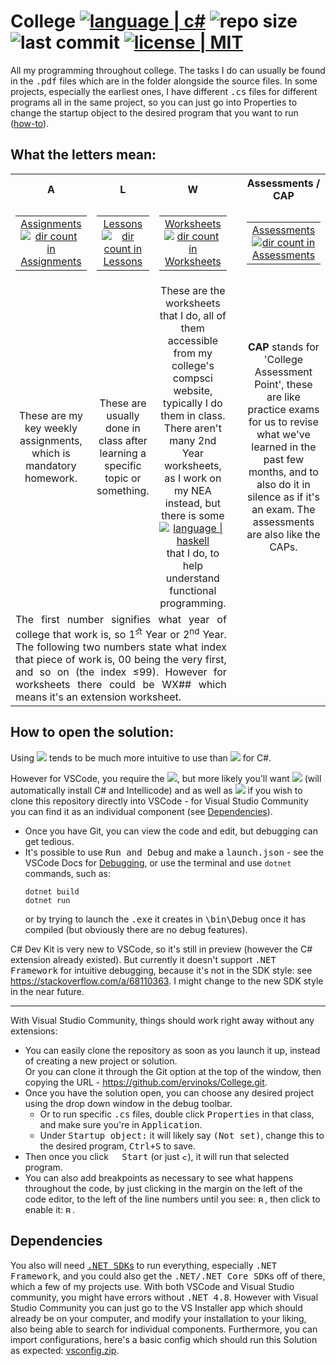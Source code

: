 # College <a href=https://learn.microsoft.com/en-us/dotnet/csharp/><img alt="language | c#" src="https://img.shields.io/badge/-csharp-512BD4?logo=csharp"></a> <picture><img alt="repo size" src="https://img.shields.io/github/repo-size/ervinoks/College?labelColor=grey"></picture> <picture><img alt="last commit" src="https://img.shields.io/github/last-commit/ervinoks/College"></picture> <a href=https://opensource.org/license/mit/><img alt="license | MIT" src="https://img.shields.io/badge/License-MIT-ac8b11.svg?labelColor=yellow"></a>


All my programming throughout college. The tasks I do can usually be found in the <samp>.pdf</samp> files which are in the folder alongside the source files. In some projects, especially the earliest ones, I have different <samp>.cs</samp> files for different programs all in the same project, so you can just go into Properties to change the startup object to the desired program that you want to run ([how-to](#vs-com)).

## What the letters mean:
<table>
    <tr>
        <th align="center">A</td>
        <th align="center">L</td>
        <th align="center">W</td>
        <th rowspan="3"></td>
        <th align="center">Assessments / CAP</td>
    </tr>
    <tr>
        <td align="center">
            <table>
            <tr><td align="center"><a href="Assignments">Assignments<br>
            <picture><img alt="dir count in Assignments" src="https://img.shields.io/github/directory-file-count/ervinoks/College/Assignments?type=dir&color=lightgrey"></picture></a></td></tr></td>
            </table>
        <td align="center">
            <table>
            <tr><td align="center"><a href="Lessons">Lessons<br>
            <picture><img alt="dir count in Lessons" src="https://img.shields.io/github/directory-file-count/ervinoks/College/Lessons?type=dir&color=lightgrey"></picture></a></td></tr></td>
            </table>
        <td align="center">
            <table>
            <tr><td align="center"><a href="Worksheets">Worksheets<br>
            <picture><img alt="dir count in Worksheets" src="https://img.shields.io/github/directory-file-count/ervinoks/College/Worksheets?type=dir&color=lightgrey"></picture></a></td></tr></td>
            </table>
        <td align="center">
            <table>
            <tr><td align="center"><a href="Assessments">Assessments<br>
            <picture><img alt="dir count in Assessments" src="https://img.shields.io/github/directory-file-count/ervinoks/College/Assessments?type=dir&color=lightgrey"></picture></a></td></tr></td>
            </table>
    </tr>
    <tr>
        <td align="center">These are my key weekly assignments, which is mandatory homework.</td>
        <td align="center">These are usually done in class after learning a specific topic or something.</td>
        <td align="center">These are the worksheets that I do, all of them accessible from my college's compsci website, typically I do them in class. There aren't many 2nd Year worksheets, as I work on my NEA instead, but there is some <a href=https://www.haskell.org/><img alt="language | haskell" src="https://img.shields.io/badge/-haskell-5D4F85?logo=haskell"></a> that I do, to help understand functional programming.</td>
        <td rowspan="1" align="center"><b>CAP</b> stands for 'College Assessment Point', these are like practice exams for us to revise what we've learned in the past few months, and to also do it in silence as if it's an exam. The assessments are also like the CAPs.
    </tr>
    <tr>
        <td colspan="3" align="justify">The first number signifies what year of college that work is, so 1<sup>ﬆ</sup> Year or 2<sup>nd</sup> Year. The following two numbers state what index that piece of work is, 00 being the very first, and so on (the index ≤99). However for worksheets there could be WX## which means it's an extension worksheet. </td>
    </tr>
</table>

## How to open the solution:
Using [<img src="https://img.shields.io/badge/visual%20studio-5C2D91?style=plastic&logo=visualstudio">](https://visualstudio.microsoft.com/vs/community/ "Download Visual Studio Community") tends to be much more intuitive to use than [<img src="https://img.shields.io/badge/vscode-007ACC?style=plastic&logo=visualstudiocode">](https://code.visualstudio.com/ "Download Visual Studio Code") for C#.



However for VSCode, you require the 
[<img src="https://img.shields.io/badge/C%23%20Extension-white.svg?style=plastic&logo=data%3Aimage%2Fpng%3Bbase64%2CiVBORw0KGgoAAAANSUhEUgAAAIAAAACACAMAAAD04JH5AAAAIVBMVEWNdeRHcExyVN1iQNl7X9%2BBZeFZNNZmRdp0Vt38%2FP%2FLwPNsqB2hAAAABXRSTlP%2FAEXWmrnmltUAAAc8SURBVHjaxVuJgqMqEOwncoT%2F%2F%2BCnCNKnoHEnJJldd3ami6q%2BQIT%2Ffjzgux9ftvEzAMu6QhnruvwAwFKtVwzLHwOg5r%2BBAO%2BYfw7hCQDV%2FD6WPwGwwMVY%2FjmAZYXLcVsHeIl9BOEfAhiZ9w90gPfYLwj21y0d4DXzxfR9CPAm%2Bx691lcBLGPfO2buK4rt7ZbXAIzFR8Z9QzCpA7zhe5R9f8DYxwQEeIF93xhAGI4Bbv0SwHJP%2Bjb1k4KxK8C34jP6qwJ9wEAH%2BFJ8TL4nHzSuIMD37PfJgzDdxnIbwG3fB9%2FfeKTytl0BHpv3Cv3aSPVj6ADPii5PeyT6sfHUSNi%2BrJMAZsSXcQ%2F63A%2Fb5ZVUHeCh71PhbQgJIdj%2BKnWAp%2BzT0NfZTxRC2j%2FrJYDlxtxtxz%2FZr8a79f3DdIBb9j0w52u2QZpP%2BNW%2BJOEJcLfuXCdeXfzDchn73wgCuNX1kMxnJd5qnNpvXnBwoANYb%2BddU3wx%2FU5BGasGYLlR9sy4I96Pps%2FHogBYR7P3SuzbeY%2B6vk1BBzBYbpDcA73ae6X2SNfno%2FshTCjgjbwDknpGvz79iDWAoQJa6oHLxHNa99r0Y%2FmscwB4w3dRd3ne0a03CNEJAOPp2y1Pj3zp%2BYL%2BWBDMAOBVB4UecNenVe9UXhH%2FIGACgBb4VteTjNjTxI%2F1y5gBmXglCJR1kXVL%2B9N4HPqAZwu9g46LtLv%2FT%2Bx5%2B7%2FrpsufAwk8W21Czp%2FPJ%2BcMFvew%2FYcMPfLrtRSgmr8E4IG2m%2FsvayOD6Ld3DHB8FxoD%2FRq5PrEfTR%2Fgjo%2FNFwik166pL7fvVYPtmrg%2Bem3DYMBTAuD83QIBqfntey3%2B0DVigGDQGODc72aE%2FY1YUfWAGcQAYrPe%2BK9vlQHZc8DnoyFgiddfAFD43yVQndCLwqcRUERIHvXaNgMnAWz6VwyQtKsSQCkoGQJ%2FY%2F85cp3o5IsLbkMCwEXPcw8EHI35JB%2FyZzS27NGMN%2FqjkQm92OXJZM6ntSy873pAtX5%2BdB%2BQNf%2B0yPG0WpfnAGTKQLTygFhvABO9X9cQ%2FEwOH5Hp%2BjcOYEH1vuVb5ly2t48Y8F37CwbkYgMDYCn3eM1LgG0bAGjHBQRADXxcZGgCGCogIKgM8CEY8K3MtpZnIgw%2FJQzlMBggGhAGartxuCPqOaWv4OuSiKUAcwwk%2FIuO4tPs0nYH5f5iqV8L37cZWBzYEqBWW%2Bv4SO7fPv2a%2B%2F4xwvbSGeAYetynZLfbkTKQdAYmfECsczAD1jqbMnCkO8IAxxCOlxsAkAycWzxKt49nvP8DzoBPGEgKA8ZqQ2hOnFATv7w0H3DKYhcx0MOO0a%2BEIfo5nxQvCPvbZAAtdWjub4kno257qh%2FwbPpx4AN9oQucAd7v%2B%2FliGNDk1TAseYCtdHn1I%2F3%2B7m2zxYgxsDuBu5Bgpts9Vhuz%2FUCqFASEQwGQ2B4jkYAUv8rAdD%2BQOvU1CIIeBYkxkHUAufbZdyQICEN5axKI%2FcVMKOhNaV1oxul%2BIJAcYDEgt5dJWw6I0rbYmOoHhP3tSwgiCryyvWrM0PdVbskPV2vDFLn6IehR4Lh5nwyRM13pbyhY6sXXIXLxDwxB9wG%2BuQy6pGSxlUTuRwACC%2F%2FDuM4A3t9tdccrCIAt9q4ZwOqfHBg%2B0OeObnBkVQC00EzIYGQAYqUcG65D9wF6g0lVASrtCbfaGafczd55zdlHMKQPWJvrdJMKSd8EOBuA1n%2BEep3Y9OOAAXN30ed9n27fpSP7TKjS70plH0%2BnP67F7PGQPqDfYKn7O9U1I91nQB3v2XjUoGveh80%2FYCCiLV6xz5HUTici69bsDR9Qe160vYvsJqXZ7RACy7st%2B4W7DESbAXWEqGQ%2BawwBKBucxkIHCS%2BrjoVDMrBae%2FsJW08x2goELe6NMQIgmMfGoy4%2FLzqXEORNq0UTn1a9E0RUFxxq3bGGct%2FQ2eJHm4KA%2FZ85fbwFAGlA723Ea9eX8z9L%2FowC%2BOY1ubUQKQI9AljKw9bjJAHk9j1i%2F2g6rZQnnO9koHccl2PVDzC4RCae2PauRT52%2Bzg2jmOQH%2BFwKXEM17ZF6ptgf7O%2FmIdYHE%2F8RvAHycDh9hPTD%2FYhloMDMnWr6vFuE0VdvGVfHmSaCTzid1T%2BIQX8LJU8yuXYzRVtn8Vot%2B%2FSbx1mc9cVV11tTKGYOsxWdHCmCkram56%2BeqLQOtBoRF6Mqvkn4o%2BOdDoz7yvR90T84aHW1WlJT9acKfPrs2O9PPHwkj8b%2FM%2BO9XIIMu3MJb7gnh5s7q4QtOR3Wo9fmJ843F5dIdCSE%2BfKDim8z4%2F3i5lPF543jvdXHcKD3OPeecChQmDbHC%2BZn37IZVkd9ftx4nv%2FMZ8e%2BvEN8R886OSe9TxvPurlwnd59%2BuH3ZY1vMj%2Bs8f93HvsP33g0b1o%2FuEjn%2B4N8b976PUF8b987Ne9wP43ADgE99cPPtf0XEA495NHvyuIXz78%2Fs74H74rCNcp%2Bce1AAAAAElFTkSuQmCC">](https://marketplace.visualstudio.com/items?itemName=ms-dotnettools.csharp "Download the C# extension"), but more likely you'll want 
[<img src="https://img.shields.io/badge/C%23%20Dev%20Kit-white.svg?style=plastic&logo=data%3Aimage%2Fpng%3Bbase64%2CiVBORw0KGgoAAAANSUhEUgAAAIAAAACACAMAAAD04JH5AAAAOVBMVEXQxvS6qu62p%2BxpR9vIvPGgi%2BhoR9pHcEzFuPGWgOJoRtpRK9RoRtqgi%2Bj%2F%2F%2F9LKMVEJbLr5vpeQb5QkdCZAAAAC3RSTlP%2BkVFSzt3hAP4eomIbDkUAAAUjSURBVHja7ZuJkpswEERlsB0Bo2D4%2F48NCHQyukZaU0ll1tlQ3mz6aboRuJDYr5uLVf32MHTdMNwEMHSP55Nt9Xw%2BuuHrAEMnxVU9uy8DuPI1CCSA4cGQegxfAhgeT4bWk4LAGnRfFif6wJrIc%2BND96MAuPknApccpT6wevO570MRAqs23xo%2FJ0QhG6ALdv8Csr3yo8BqzTej5zoIvMAHRph3IyzGi82HoRVAynxbVkNsr6wosALzl6j5lhGH%2FvYtwweWeeotyQnAZTggMqLA0t1fWHb%2BNQJXbUj6wIjmH6pCFvfltQvy7zgCi3WfJ%2BTXj6xVcG2Ar79X1AcWPvVeXJu%2FRORlCc44Nn6ejEIIoHsJnjN6Vau4iusW8EgUcID%2BIaR%2BIH%2Bce%2FIYwqmtKQKzM0PNf23RCp%2F9HD5YrWC09XlgKuADw8w%2Fop3R%2Ffkzb69rFLgatglCKI0MMV8oAMwBLT%2Fb5fjgmWDXNQrM774QBoCFuz9fyiBo370gHlEYYgBq%2BCYCi9t9T36ap%2B2FEmDjx5rAAvoiZr5Rn1AGoWOYtoEF9MUlAkreGbwsg6ACuXch2AKXwAIYbH0RNP9jhm%2BV3wSwEC4kzwEFeIggAPeHj5XqgtWEUBseGIBjgAvgmn%2B2%2FCLvd%2BFEQKtDANwGiKj5gVIEnyTC4wrgJsAAYOaHEXYKmwACCCYFGqATKIA7%2FLj0eVbOSBTCHrCAAwKbd5Ojj6Qx5AELOCCs7s%2BZw7%2BkEUUQrgcRAK3%2FKRi9H0c1NQZDEAEAk7zs4Wc3IQNAHHE%2B1Uv0sblxPRBEfgc4zOaiRyrn%2BrAqhGwAYa70pAaYSeFowroqAlEGMJHrvF4ftW4tsKOQBoB95OisX0hxGrF3wPIhDTAVnnipKKzriQCZFkxt9OezCZPqwBmFHIAm49dpWGHVDCLTgmvBVujb%2BLHNAKAQ1j2LeR3warvXXJbt7siTALEs6j372PtXq4WwCgIAsN9HLcxVEPub4nrsd0ACABlALL91LfZPQf5gAf8Yce8gkF%2BvUgCw9F2JEgDThVIA3f%2BzmPX%2FnqKy9HEAYD3%2FwLsMYBZq6Itjwp459Y4sfXxJoumA7EIhwMRPWYAzC9xkDi8eADgZCgFOB4QRlWeCGwy3%2FCCAW6UAeNBuB4hZIKafArAnG0IIGwDsqhxop2ETAO%2BCUzgRNQHIysc%2FDXCzBc41%2F44Q3n0aZk5EfPqnpuLp7osR4XLc9low%2BTck3w6haoGJ2JdPw4Y3pVSANrflNQDWjTEnfDBpAGA%2Bmk3Xj2YcrsftAWo%2BnDYCqKi%2FDwD%2Bd%2BBH9TMAxO0AcDsA%2FKB%2BDoC4HaAhAaQBfiEArQgAqXFIPbRqhwAoQPKxXasoAl598sFlmyYE5E0Ewo9umyCE9I0D4YfXDXwIysO7Tz%2B%2Br24CRGrMWMBQiRCTtxIQWcJRhxDX73MWsdREAfL1w8t46E2AEv3wQiYyQkJ%2BHDKXchEREsMf%2B%2BzFbKQoJLufsZhNL%2BcjNKGw%2B5EFjR0lCin5vnRJZxlCQv7dExa1FkSBYH7Ost5cBKCYn7WwORUFAftX8amXv7Q76YPsQ8nEV764PXl9oHc%2Fc3l%2FNAq18pkbHF604Y99sz0mKAL91CNtcnm1Nr90m493oabNu1UbnYb%2B1dR8ylav%2Fp0z8WSaT9vsNr6hlfnE7X792K77xA2PMYRiedqWz%2F7dwvyqTa9YFErNr9v2e%2FWB0P2qjc8uwpsqX7X1ux%2FHt6yRLl%2B%2F%2Bb3vb9v83qj%2BAB8KXeHqCLD5AAAAAElFTkSuQmCC">](https://marketplace.visualstudio.com/items?itemName=ms-dotnettools.csdevkit "Download C# Dev Kit")
(will automatically install C# and Intellicode) and as well as [<img src="https://img.shields.io/badge/git-E44C30?style=plastic&logo=git&logoColor=white">](https://git-scm.com/downloads "Download Git") if you wish to clone this repository directly into VSCode - for Visual Studio Community you can find it as an individual component (see [Dependencies](#dependencies)).
- Once you have Git, you can view the code and edit, but debugging can get tedious. 
- It's possible to use <kbd><samp>Run and Debug</samp></kbd> and make a <samp>launch.json</samp> - see the VSCode Docs for [Debugging](https://code.visualstudio.com/docs/editor/debugging "Open Visual Studio Code Docs"), or use the terminal and use <samp>`dotnet`</samp> commands, such as: 
    ```batch
    dotnet build
    dotnet run
    ```
    or by trying to launch the <samp>.exe</samp> it creates in <samp>\bin\Debug</samp> once it has compiled (but obviously there are no debug features).

C# Dev Kit is very new to VSCode, so it's still in preview (however the C# extension already existed). But currently it doesn't support <samp>.NET Framework</samp> for intuitive debugging, because it's not in the SDK style: see <ins>https://stackoverflow.com/a/68110363</ins>. I might change to the new SDK style in the near future.

---
<a id="vs-com" />With Visual Studio Community, things should work right away without any extensions:
- You can easily clone the repository as soon as you launch it up, instead of creating a new project or solution.  
 Or you can clone it through the Git option at the top of the window, then copying the URL - https://github.com/ervinoks/College.git.
 - Once you have the solution open, you can choose any desired project using the drop down window in the debug toolbar.
    - Or to run specific <samp>.cs</samp> files, double click <kbd><samp>Properties</samp></kbd> in that class, and make sure you're in <kbd><samp>Application</samp></kbd>. 
    - Under <kbd><samp>Startup object:</samp></kbd> it will likely say <kbd><samp>(Not set)</samp></kbd>, change this to the desired program, <kbd><kbd>Ctrl</kbd>+<kbd>S</kbd></kbd> to save.
- Then once you click <kbd><picture><img src="https://github.com/ervinoks/College/assets/37591724/7d123503-75d1-47b2-b7c8-c75485454391" width='9' height='9'></picture><samp> Start</samp></kbd> (or just <kbd><picture><img src="https://github.com/ervinoks/College/assets/37591724/982379dc-5468-4c86-908d-b2dad7094137" width='9' height='9' title="Start Without Debugging (Ctrl+F5)"></picture></kbd>), it will run that selected program.
- You can also add breakpoints as necessary to see what happens throughout the code, by just clicking in the margin on the left of the code editor, to the left of the line numbers until you see:
<kbd><picture><source media="(prefers-color-scheme: dark)" srcset="https://github.com/ervinoks/College/assets/37591724/2dd0bd0c-c6fb-4f57-98ca-e1d581fee13e"><img src="https://github.com/ervinoks/College/assets/37591724/94b977f5-7ce6-4502-9f2a-ca004e8910df" width='11' height='11' title="Breakpoint Available"></picture></kbd>, then click to enable it: <kbd><picture><img src="https://github.com/ervinoks/College/assets/37591724/5c99624f-7834-498b-8cbc-07d175075edd" width='11' height='11' title="Breakpoint Enabled"></picture></kbd>.


## Dependencies
You also will need [<samp>.NET SDK</samp>s](https://dotnet.microsoft.com/en-us/download/visual-studio-sdks "Download .NET SDK") to run everything, especially <samp>.NET Framework</samp>, and you could also get the <samp>.NET/.NET Core SDK</samp>s off of there, which a few of my projects use. With both VSCode and Visual Studio community, you might have errors without <samp>.NET 4.8</samp>. However with Visual Studio Community you can just go to the VS Installer app which should already be on your computer, and modify your installation to your liking, also being able to search for individual components. Furthermore, you can import configurations, here's a basic config which should run this Solution as expected: [vsconfig.zip](https://github.com/ervinoks/College/files/11683051/vsconfig.zip "Download vsconfig.zip").
